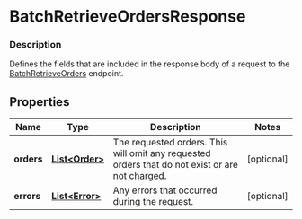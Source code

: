 
# BatchRetrieveOrdersResponse

### Description

Defines the fields that are included in the response body of a request to the [BatchRetrieveOrders](#endpoint-batchretrieveorders) endpoint.

## Properties
Name | Type | Description | Notes
------------ | ------------- | ------------- | -------------
**orders** | [**List&lt;Order&gt;**](Order.md) | The requested orders. This will omit any requested orders that do not exist or are not charged. |  [optional]
**errors** | [**List&lt;Error&gt;**](Error.md) | Any errors that occurred during the request. |  [optional]



